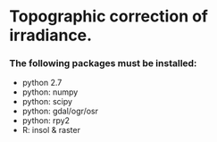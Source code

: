 # Topographic correction of irradiance.

### The following packages must be installed:
 - python 2.7
 - python: numpy
 - python: scipy
 - python: gdal/ogr/osr
 - python: rpy2
 - R: insol & raster

